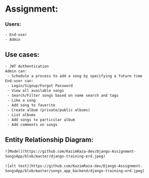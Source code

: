 # Assignment:
### Users:
    - End-user
    - Admin
## Use cases:
    - JWT Authentication
    Admin can:
     - Schedule a process to add a song by specifying a future time
    End-user can:
     - Login/Signup/Forgot Password
     - View all available songs
     - Search/Filter songs based on name search and tags
     - Like a song
     - Add song to favorite
     - Create album (private/public albums)
     - List albums
     - Add songs to particular album
     - Add comments on songs
     
 ## Entity Relationship Diagram:
    ![Model](https://github.com/KazimRaza-dev/Django-Assignment-SongsApp/blob/master/django-training-erd.jpeg)

    ![alt text](https://github.com/KazimRaza-dev/Django-Assignment-SongsApp/blob/master/songs_app_backend/django-training-erd.jpeg)

